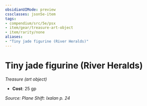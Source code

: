 ```yaml
---
obsidianUIMode: preview
cssclasses: json5e-item
tags:
- compendium/src/5e/psx
- item/gear/treasure-art-object
- item/rarity/none
aliases: 
- "Tiny jade figurine (River Heralds)"
---
```

# Tiny jade figurine (River Heralds)
*Treasure (art object)*  

- **Cost**: 25 gp

*Source: Plane Shift: Ixalan p. 24*